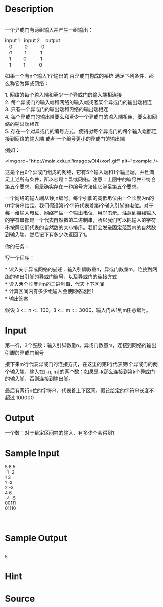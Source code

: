 
# Description

<div class="content"><p><span style="font-size: medium"><br/>
一个异或门有两组输入并产生一组输出：</span></p>
<p><span style="font-size: medium">input 1   input 2    output<br/>
   0         0          0<br/>
   0         1          1<br/>
   1         0          1<br/>
   1         1          0</span></p>
<p><span style="font-size: medium">如果一个有n个输入1个输出的 由异或门构成的系统 满足下列条件，那么称它为异或网络：</span></p>
<p><span style="font-size: medium">1. 网络的每个输入端和至少一个异或门的输入端相连接<br/>
2. 每个异或门的输入端和网络的输入端或者某个异或门的输出端相连<br/>
3. 只有一个异或门的输出端和网络的输出端相连<br/>
4. 每个异或门的输出端要么和至少一个异或门的输入端相连，要么和网络的输出端相连<br/>
5. 存在一个对异或门的编号方式，使得对每个异或门的每个输入端都连接到网络的输入端 或者 一个编号更小的异或门的输出端</span></p>
<p><span style="font-size: medium">例如：</span></p>
<p><span style="font-size: medium">&lt;img src=&#34;</span><a href="http://main.edu.pl/images/OI4/xor1.gif"><span style="font-size: medium">http://main.edu.pl/images/OI4/xor1.gif</span></a><span style="font-size: medium">&#34; alt=&#34;example /&gt;</span></p>
<p><span style="font-size: medium">这是个由6个异或门组成的网络，它有5个输入端和1个输出端，并且满足上述所有条件，所以它是个异或网络。注意：上图中的编号并不符合第五个要求，但是确实存在一种编号方法使它满足第五个要求。</span></p>
<p><span style="font-size: medium">一个网络的输入端从1到n编号。每个引脚的高低电位由一个长度为n的01字符串给定。我们假设第i个字符代表着第i个输入引脚的电位。对于每一组输入电位，网络产生一个输出电位，用01表示。注意到每组输入的字符串都是一个代表自然数的二进制串，所以我们可以把输入的字符串按照它们代表的自然数的大小排序。我们会发送固定范围内的自然数到输入端，然后记下有多少次返回了1。</span></p>
<p><span style="font-size: medium">你的任务：</span></p>
<p><span style="font-size: medium">写一个程序：</span></p>
<p><span style="font-size: medium">* 读入关于异或网络的描述：输入引脚数量n，异或门数量m，连接到网络的输出引脚的异或门编号，以及异或门的连接方式<br/>
* 读入两个长度为n的二进制串，代表上下区间<br/>
* 计算区间内有多少组输入会使网络返回1<br/>
* 输出答案</span></p>
<p><span style="font-size: medium">假设 3 &lt;= n &lt;= 100，3 &lt;= m &lt;= 3000，输入门从1到m任意编号。</span></p>
<p></p></div>

# Input

<div class="content"><p><span style="font-size: medium">第一行，3个整数：输入引脚数量n，异或门数量m，连接到网络的输出引脚的异或门编号</span></p>
<p><span style="font-size: medium">接下来m行代表异或门的连接方式，在这里的第i行代表第i个异或门的两个输入端，输入在[-n, m]的两个数：如果是-k那么连接到第k个异或门的输入脚，否则连接到输出脚。</span></p>
<p><span style="font-size: medium">最后有两行n位的字符串，代表着上下区间。假设给定的字符串长度不超过 100000</span></p>
<p></p></div>

# Output

<div class="content"><p><span style="font-size: medium">一个数：对于给定区间内的输入，有多少个会得到1</span></p>
<p></p></div>

# Sample Input

<div class="content"><span class="sampledata">5 6 5<br/>
-1 -2<br/>
1 3<br/>
1 -2<br/>
2 -3<br/>
4 6<br/>
-4 -5<br/>
00111<br/>
01110<br/>
<br/>
<br/>
</span></div>

# Sample Output

<div class="content"><span class="sampledata"><br/>
5<br/>
</span></div>

# Hint

<div class="content"><p></p></div>

# Source

<div class="content"><p><a href="problemset.php?search="></a></p></div>

